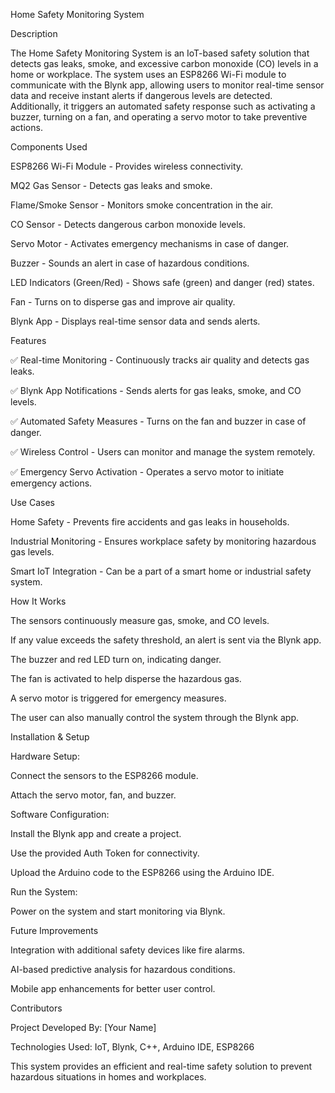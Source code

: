 Home Safety Monitoring System

Description

The Home Safety Monitoring System is an IoT-based safety solution that detects gas leaks, smoke, and excessive carbon monoxide (CO) levels in a home or workplace. The system uses an ESP8266 Wi-Fi module to communicate with the Blynk app, allowing users to monitor real-time sensor data and receive instant alerts if dangerous levels are detected. Additionally, it triggers an automated safety response such as activating a buzzer, turning on a fan, and operating a servo motor to take preventive actions.

Components Used

ESP8266 Wi-Fi Module - Provides wireless connectivity.

MQ2 Gas Sensor - Detects gas leaks and smoke.

Flame/Smoke Sensor - Monitors smoke concentration in the air.

CO Sensor - Detects dangerous carbon monoxide levels.

Servo Motor - Activates emergency mechanisms in case of danger.

Buzzer - Sounds an alert in case of hazardous conditions.

LED Indicators (Green/Red) - Shows safe (green) and danger (red) states.

Fan - Turns on to disperse gas and improve air quality.

Blynk App - Displays real-time sensor data and sends alerts.

Features

✅ Real-time Monitoring - Continuously tracks air quality and detects gas leaks.

✅ Blynk App Notifications - Sends alerts for gas leaks, smoke, and CO levels.

✅ Automated Safety Measures - Turns on the fan and buzzer in case of danger.

✅ Wireless Control - Users can monitor and manage the system remotely.

✅ Emergency Servo Activation - Operates a servo motor to initiate emergency actions.

Use Cases

Home Safety - Prevents fire accidents and gas leaks in households.

Industrial Monitoring - Ensures workplace safety by monitoring hazardous gas levels.

Smart IoT Integration - Can be a part of a smart home or industrial safety system.

How It Works

The sensors continuously measure gas, smoke, and CO levels.

If any value exceeds the safety threshold, an alert is sent via the Blynk app.

The buzzer and red LED turn on, indicating danger.

The fan is activated to help disperse the hazardous gas.

A servo motor is triggered for emergency measures.

The user can also manually control the system through the Blynk app.

Installation & Setup

Hardware Setup:

Connect the sensors to the ESP8266 module.

Attach the servo motor, fan, and buzzer.

Software Configuration:

Install the Blynk app and create a project.

Use the provided Auth Token for connectivity.

Upload the Arduino code to the ESP8266 using the Arduino IDE.

Run the System:

Power on the system and start monitoring via Blynk.

Future Improvements

Integration with additional safety devices like fire alarms.

AI-based predictive analysis for hazardous conditions.

Mobile app enhancements for better user control.

Contributors

Project Developed By: [Your Name]

Technologies Used: IoT, Blynk, C++, Arduino IDE, ESP8266

This system provides an efficient and real-time safety solution to prevent hazardous situations in homes and workplaces.

